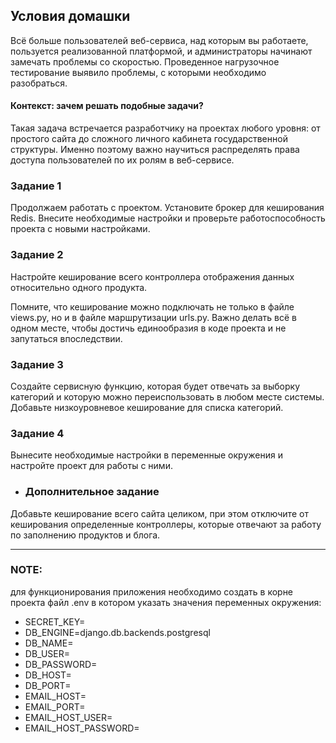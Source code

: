 ## Условия домашки

Всё больше пользователей веб-сервиса, над которым вы работаете, пользуется реализованной платформой, 
и администраторы начинают замечать проблемы со скоростью. Проведенное нагрузочное тестирование выявило проблемы, 
с которыми необходимо разобраться.

#### Контекст: зачем решать подобные задачи?
Такая задача встречается разработчику на проектах любого уровня: от простого сайта до сложного личного кабинета 
государственной структуры. Именно поэтому важно научиться распределять права доступа пользователей 
по их ролям в веб-сервисе.

### Задание 1
Продолжаем работать с проектом. Установите брокер для кеширования Redis. Внесите необходимые настройки 
и проверьте работоспособность проекта с новыми настройками.

### Задание 2
Настройте кеширование всего контроллера отображения данных относительно одного продукта.

Помните, что кеширование можно подключать не только в файле views.py, но и в файле маршрутизации urls.py. 
Важно делать всё в одном месте, чтобы достичь единообразия в коде проекта и не запутаться впоследствии.

### Задание 3
Создайте сервисную функцию, которая будет отвечать за выборку категорий и которую можно переиспользовать 
в любом месте системы. Добавьте низкоуровневое кеширование для списка категорий.

### Задание 4
Вынесите необходимые настройки в переменные окружения и настройте проект для работы с ними.

* ### Дополнительное задание
Добавьте кеширование всего сайта целиком, при этом отключите от кеширования определенные контроллеры, 
которые отвечают за работу по заполнению продуктов и блога.


**********************************************************************************************************************

### NOTE:
для функционирования приложения необходимо создать в корне проекта файл .env в котором указать значения
переменных окружения:
- SECRET_KEY=
- DB_ENGINE=django.db.backends.postgresql
- DB_NAME=
- DB_USER=
- DB_PASSWORD=
- DB_HOST=
- DB_PORT=
- EMAIL_HOST=
- EMAIL_PORT=
- EMAIL_HOST_USER=
- EMAIL_HOST_PASSWORD=